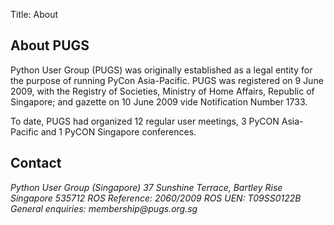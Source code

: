 Title: About

## About PUGS

Python User Group (PUGS) was originally established as a legal entity for the purpose of running PyCon Asia-Pacific. PUGS was registered on 9 June 2009, with the Registry of Societies, Ministry of Home Affairs, Republic of Singapore; and gazette on 10 June 2009 vide Notification Number 1733.

To date, PUGS had organized 12 regular user meetings, 3 PyCON Asia-Pacific and 1 PyCON Singapore conferences.

## Contact

<address>
Python User Group (Singapore)  
37 Sunshine Terrace, Bartley Rise  
Singapore 535712  
ROS Reference: 2060/2009  
ROS UEN: T09SS0122B  
General enquiries: membership@pugs.org.sg
</address>
